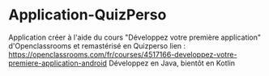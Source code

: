 # Application-QuizPerso
Application créer à l'aide du cours "Développez votre première application" d'Openclassrooms et remastérisé en Quizperso
lien : https://openclassrooms.com/fr/courses/4517166-developpez-votre-premiere-application-android
Développez en Java, bientôt en Kotlin
